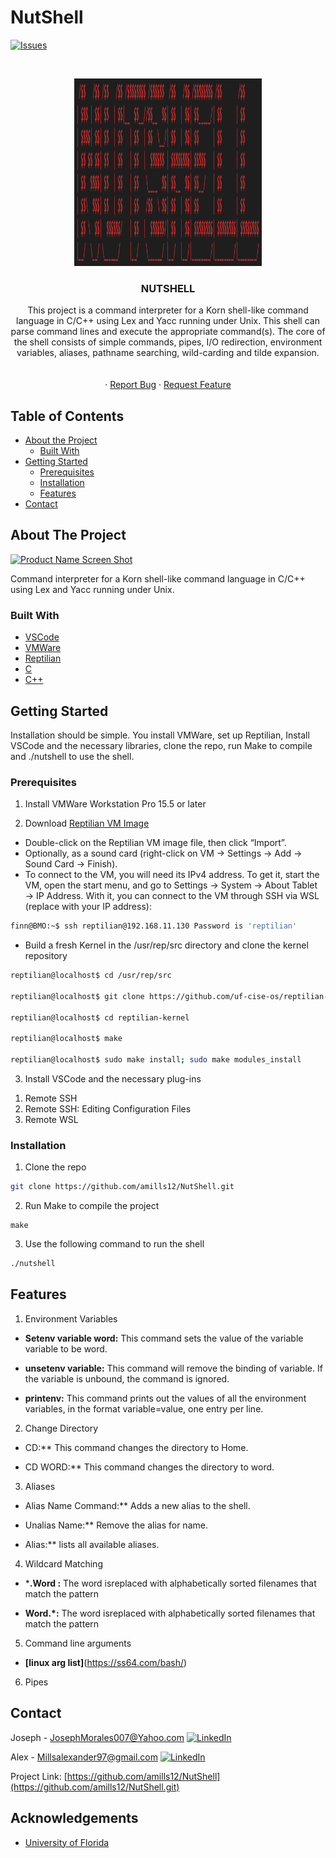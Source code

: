 # NutShell
[![Issues][issues-shield]][issues-url]





<!-- PROJECT LOGO -->
<br />
<p align="center">
  <a href="https://github.com/amills12/NutShell.gitn">
    <img src="READMEIMG/logo.png" alt="Logo" width="300" height="300">
  </a>
   <h3 align="center">NUTSHELL</h3>
  <p align="center">
This project is a command interpreter for a Korn shell-like command language in C/C++
using Lex and Yacc running under Unix. This shell can parse command lines and execute the
appropriate command(s). The core of the shell consists of simple commands, pipes, I/O redirection,
environment variables, aliases, pathname searching, wild-carding and tilde expansion.
    <br />
    <br />
    <br />
    ·
    <a href="https://github.com/amills12/NutShell/issues">Report Bug</a>
    ·
    <a href="https://github.com/amills12/NutShell/issues">Request Feature</a>
  </p>
</p>



<!-- TABLE OF CONTENTS -->
## Table of Contents

* [About the Project](#about-the-project)
  * [Built With](#built-with)
* [Getting Started](#getting-started)
  * [Prerequisites](#prerequisites)
  * [Installation](#installation)
  * [Features](#features)
* [Contact](#contact)



<!-- ABOUT THE PROJECT --> 
## About The Project

[![Product Name Screen Shot][product-screenshot]](https://example.com)

Command interpreter for a Korn shell-like command language in C/C++
using Lex and Yacc running under Unix.

### Built With
* [VSCode](https://code.visualstudio.com/)
* [VMWare](https://www.vmware.com/)
* [Reptilian](www.cise.ufl.edu/research/reptilian/downloads/Reptilian-latest.ova)
* [C]()
* [C++]()




<!-- GETTING STARTED -->
## Getting Started

Installation should be simple. You install VMWare, set up Reptilian, Install VSCode and the necessary libraries, clone the repo, run Make to compile and ./nutshell to use the shell. 

### Prerequisites
1. Install VMWare Workstation Pro 15.5 or later

2. Download [Reptilian VM Image](www.cise.ufl.edu/research/reptilian/downloads/Reptilian-latest.ova)
  - Double-click on the Reptilian VM image file, then click “Import”.
  - Optionally, as a sound card (right-click on VM → Settings → Add → Sound Card → Finish).
  - To connect to the VM, you will need its IPv4 address. To get it, start the VM, open
  the start menu, and go to Settings → System → About Tablet → IP Address. With it,
  you can connect to the VM through SSH via WSL (replace with your IP address):
  
  ```sh
  finn@BMO:~$ ssh reptilian@192.168.11.130 Password is 'reptilian'
  ```
  
  - Build a fresh Kernel in the /usr/rep/src directory and clone the kernel repository
  ```sh
  reptilian@localhost$ cd /usr/rep/src
  
  reptilian@localhost$ git clone https://github.com/uf-cise-os/reptilian-kernel.git
  
  reptilian@localhost$ cd reptilian-kernel
  
  reptilian@localhost$ make
  
  reptilian@localhost$ sudo make install; sudo make modules_install
  ```
3. Install VSCode and the necessary plug-ins
  1) Remote SSH
  2) Remote SSH: Editing Configuration Files
  3) Remote WSL


### Installation

1. Clone the repo
```sh
git clone https://github.com/amills12/NutShell.git
```
2. Run Make to compile the project
```
make
```
3. Use the following command to run the shell
```sh
./nutshell        
```

<!-- USAGE EXAMPLES -->
## Features
1. Environment Variables
  - **Setenv variable word:** This command sets the value of the variable variable to be word.
  
  - **unsetenv variable:** This command will remove the binding of ​variable​. If the variable is
unbound, the command is ignored.

  - **printenv:** This command prints out the values of all the environment variables, in the format
variable=value, one entry per line.
  
2. Change Directory
  - CD:**  This command changes the directory to Home.
  
  - CD WORD:**  This command changes the directory to word.
  
3. Aliases
  - Alias Name Command:**  Adds a new alias to the shell.
  
  - Unalias Name:**   Remove the alias for name.
  
  - Alias:**  lists all available aliases.
  
4. Wildcard Matching
  - ***.Word :**  The word isreplaced with alphabetically sorted filenames that match the pattern

  - **Word.*:**  The word isreplaced with alphabetically sorted filenames that match the pattern

5. Command line arguments
  - **[linux arg list]**(https://ss64.com/bash/)
 
6. Pipes

<!-- CONTACT -->
## Contact

Joseph - JosephMorales007@Yahoo.com
[![LinkedIn][linkedin-shield]][linkedin-url-joseph]

Alex -  Millsalexander97@gmail.com
[![LinkedIn][linkedin-shield]][linkedin-url-alex]



Project Link: [https://github.com/amills12/NutShell](https://github.com/amills12/NutShell.git)



<!-- ACKNOWLEDGEMENTS -->
## Acknowledgements
* [University of Florida](https://www.ufl.edu/)




<!-- MARKDOWN LINKS & IMAGES -->
<!-- https://www.markdownguide.org/basic-syntax/#reference-style-links -->
[linkedin-shield]: https://img.shields.io/badge/-LinkedIn-black.svg?style=flat-square&logo=linkedin&colorB=555
[linkedin-url-joseph]: https://www.linkedin.com/in/josephmorales007/

[linkedin-shield]: https://img.shields.io/badge/-LinkedIn-black.svg?style=flat-square&logo=linkedin&colorB=555
[linkedin-url-alex]: https://linkedin.com/in/alex

[issues-shield]: https://img.shields.io/github/issues/amills12/NutShell/issues.svg?style=flat-square
[issues-url]: https://github.com/amills12/NutShell/issues
[product-screenshot]: images/screenshot.png
